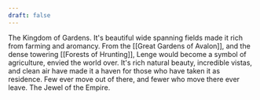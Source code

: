 ```yaml
---
draft: false
---
```

The Kingdom of Gardens. It's beautiful wide spanning fields made it rich from farming and aromancy. From the [[Great Gardens of Avalon]], and the dense towering [[Forests of Hrunting]], Lenge would become a symbol of agriculture, envied the world over. It's rich natural beauty, incredible vistas, and clean air have made it a haven for those who have taken it as residence. Few ever move out of there, and fewer who move there ever leave. The Jewel of the Empire.